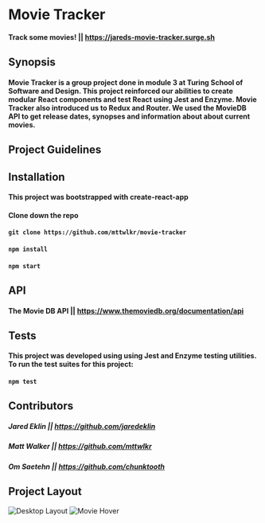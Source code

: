 # Movie Tracker

#### Track some movies! || https://jareds-movie-tracker.surge.sh

## Synopsis
#### Movie Tracker is a group project done in module 3 at Turing School of Software and Design. This project reinforced our abilities to create modular React components and test React using Jest and Enzyme. Movie Tracker also introduced us to Redux and Router. We used the MovieDB API to get release dates, synopses and information about about current movies.

## Project Guidelines

## Installation

#### This project was bootstrapped with create-react-app

#### Clone down the repo
#### ```git clone https://github.com/mttwlkr/movie-tracker```

#### ```npm install```

#### ```npm start```

## API
#### The Movie DB API || https://www.themoviedb.org/documentation/api

## Tests

#### This project was  developed using using Jest and Enzyme testing utilities. To run the test suites for this project:

#### ```npm test```

## Contributors
##### Jared Eklin || https://github.com/jaredeklin
##### Matt Walker || https://github.com/mttwlkr
##### Om Saetehn || https://github.com/chunktooth

## Project Layout

![Desktop Layout](https://user-images.githubusercontent.com/30199861/38278806-c208523a-375a-11e8-89bd-4d55652f1ede.png)
![Movie Hover](https://user-images.githubusercontent.com/30199861/38278808-c63b45ec-375a-11e8-9789-889f938cb25e.png)

